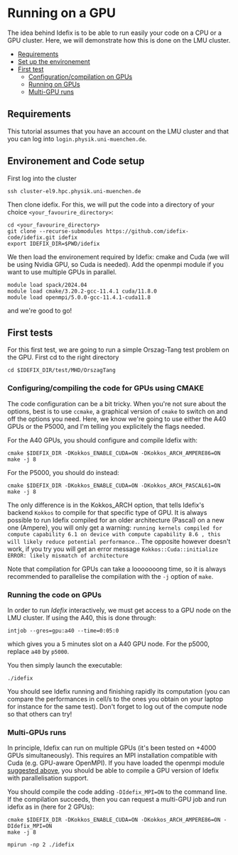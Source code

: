 # Running on a GPU

The idea behind Idefix is to be able to run easily your code on a CPU or a GPU cluster. Here, we will demonstrate how this is done on the LMU cluster.

<!-- toc -->

- [Requirements](#requirements)
- [Set up the environement](#environement)
- [First test](#first-tests)
  - [Configuration/compilation on GPUs](#configuration)
  - [Running on GPUs](#running)
  - [Multi-GPU runs](#mpi)


<!-- tocstop -->


## Requirements

This tutorial assumes that you have an account on the LMU cluster and that you can log into `login.physik.uni-muenchen.de`.

<a id="environement"></a>
## Environement and Code setup

First log into the cluster

```shell
ssh cluster-el9.hpc.physik.uni-muenchen.de
```

Then clone idefix. For this, we will put the code into a directory of your choice `<your_favourire_directory>`:
```shell
cd <your_favourire_directory>
git clone --recurse-submodules https://github.com/idefix-code/idefix.git idefix
export IDEFIX_DIR=$PWD/idefix
```

We then load the environement required by Idefix: cmake and Cuda (we will be using Nvidia GPU, so Cuda is needed). Add the openmpi module if you want to use multiple GPUs in parallel.

<a id="modules"></a>
```shell
module load spack/2024.04
module load cmake/3.20.2-gcc-11.4.1 cuda/11.8.0 
module load openmpi/5.0.0-gcc-11.4.1-cuda11.8
```

and we're good to go!

## First tests

For this first test, we are going to run a simple Orszag-Tang test problem on the GPU. First cd to the right directory

```shell
cd $IDEFIX_DIR/test/MHD/OrszagTang
```

<a id="configuration"></a>
### Configuring/compiling the code for GPUs using CMAKE

The code configuration can be a bit tricky. When you're not sure about the options, best is to use `ccmake`, a graphical version of `cmake` to switch on and off the options you need. Here, we know we're going to use either the A40 GPUs 
or the P5000, and I'm telling you explicitely the flags needed.

For the A40 GPUs, you should configure and compile Idefix with:

```shell
cmake $IDEFIX_DIR -DKokkos_ENABLE_CUDA=ON -DKokkos_ARCH_AMPERE86=ON
make -j 8
```

For the P5000, you should do instead:
```shell
cmake $IDEFIX_DIR -DKokkos_ENABLE_CUDA=ON -DKokkos_ARCH_PASCAL61=ON
make -j 8
```

The only difference is in the Kokkos_ARCH option, that tells Idefix's backend `Kokkos` to compile for that specific type of GPU. It is always possible to run Idefix compiled for an older architecture (Pascal) on a new one (Ampere), you will only get a warning: `running kernels compiled for compute capability 6.1 on device with compute capability 8.6 , this will likely reduce potential performance.`. The opposite however doesn't work, if you try you will get an error message `Kokkos::Cuda::initialize ERROR: likely mismatch of architecture`

Note that compilation for GPUs can take a looooooong time, so it is always recommended to parallelise the compilation with the `-j` option of `make`.

<a id="running"></a>
### Running the code on GPUs

In order to run *Idefix* interactively, we must get access to a GPU node on the LMU cluster. If using the A40, this is done through:

```shell
intjob --gres=gpu:a40 --time=0:05:0
```
which gives you a 5 minutes slot on a A40 GPU node. For the p5000, replace `a40` by `p5000`.

You then simply launch the executable:

```shell
./idefix
```

You should see Idefix running and finishing rapidly its computation (you can compare the performances in cell/s to the ones you obtain on your laptop for instance for the same test). 
Don't forget to log out of the compute node so that others can try! 

<a id="mpi"></a>
### Multi-GPUs runs

In principle, Idefix can run on multiple GPUs (it's been tested on +4000 GPUs simultaneously). This requires an MPI installation compatible with Cuda (e.g. GPU-aware OpenMPI). If you have loaded the openmpi module [suggested above](module), you should be able to compile a GPU version of Idefix with parallelisation support.

You should compile the code adding `-DIdefix_MPI=ON` to the command line. If the compilation succeeds, then you can request a multi-GPU job and run idefix as in (here for 2 GPUs):

```shell
cmake $IDEFIX_DIR -DKokkos_ENABLE_CUDA=ON -DKokkos_ARCH_AMPERE86=ON -DIdefix_MPI=ON
make -j 8
```

```shell
mpirun -np 2 ./idefix
```

